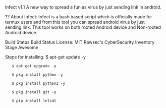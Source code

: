  Infect v1.1
A new way to spread a fun as virus by just sending link in android.

?? About Infect:
Infect is a bash based script which is officially made for termux users and from this tool you can spread android virus by just sending link. This tool works on both rooted Android device and Non-rooted Android device.

Build Status Build Status License: MIT Rawsec's CyberSecurity Inventory Stage Awesome

  


  Steps for installing:
       $ apt-get update -y

       $ apt-get upgrade -y

       $ pkg install python -y 

       $ pkg install python2 -y

       $ pkg install git -y

       $ pip install lolcat
